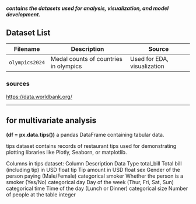 ##### contains the datasets used for analysis, visualization, and model development.

## Dataset List

| Filename             | Description                                     | Source                         |
|----------------------|-------------------------------------------------|-----------------------------------------|
| `olympics2024`       | Medal counts of countries in olympics           | Used for EDA, visualization     |



### sources
https://data.worldbank.org/

---

## for multivariate analysis
**(df = px.data.tips())** a pandas DataFrame containing tabular data.

tips dataset contains records of restaurant tips 
used for demonstrating plotting libraries like Plotly, Seaborn, or matplotlib.

Columns in tips dataset:
Column	Description	Data Type
total_bill	Total bill (including tip) in USD	float
tip	Tip amount in USD	float
sex	Gender of the person paying (Male/Female)	categorical
smoker	Whether the person is a smoker (Yes/No)	categorical
day	Day of the week (Thur, Fri, Sat, Sun)	categorical
time	Time of the day (Lunch or Dinner)	categorical
size	Number of people at the table	integer
